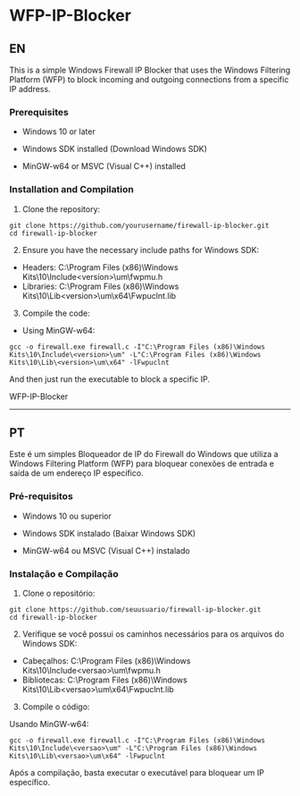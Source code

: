 # WFP-IP-Blocker
## EN
This is a simple Windows Firewall IP Blocker that uses the Windows Filtering Platform (WFP) to block incoming and outgoing connections from a specific IP address. 

### Prerequisites
* Windows 10 or later

* Windows SDK installed (Download Windows SDK)

* MinGW-w64 or MSVC (Visual C++) installed

### Installation and Compilation

1. Clone the repository:
```
git clone https://github.com/yourusername/firewall-ip-blocker.git
cd firewall-ip-blocker
```

2. Ensure you have the necessary include paths for Windows SDK:

* Headers: C:\Program Files (x86)\Windows Kits\10\Include\<version>\um\fwpmu.h
* Libraries: C:\Program Files (x86)\Windows Kits\10\Lib\<version>\um\x64\Fwpuclnt.lib

3. Compile the code:

* Using MinGW-w64:
```
gcc -o firewall.exe firewall.c -I"C:\Program Files (x86)\Windows Kits\10\Include\<version>\um" -L"C:\Program Files (x86)\Windows Kits\10\Lib\<version>\um\x64" -lFwpuclnt
```
And then just run the executable to block a specific IP.



WFP-IP-Blocker

--------------------------------------------------------------------------
## PT

Este é um simples Bloqueador de IP do Firewall do Windows que utiliza a Windows Filtering Platform (WFP) para bloquear conexões de entrada e saída de um endereço IP específico.

### Pré-requisitos

* Windows 10 ou superior

* Windows SDK instalado (Baixar Windows SDK)

* MinGW-w64 ou MSVC (Visual C++) instalado

### Instalação e Compilação

1. Clone o repositório:
```
git clone https://github.com/seuusuario/firewall-ip-blocker.git
cd firewall-ip-blocker
```
2. Verifique se você possui os caminhos necessários para os arquivos do Windows SDK:

* Cabeçalhos: C:\Program Files (x86)\Windows Kits\10\Include\<versao>\um\fwpmu.h
* Bibliotecas: C:\Program Files (x86)\Windows Kits\10\Lib\<versao>\um\x64\Fwpuclnt.lib

3. Compile o código:

Usando MinGW-w64:
```
gcc -o firewall.exe firewall.c -I"C:\Program Files (x86)\Windows Kits\10\Include\<versao>\um" -L"C:\Program Files (x86)\Windows Kits\10\Lib\<versao>\um\x64" -lFwpuclnt
```
Após a compilação, basta executar o executável para bloquear um IP específico.
